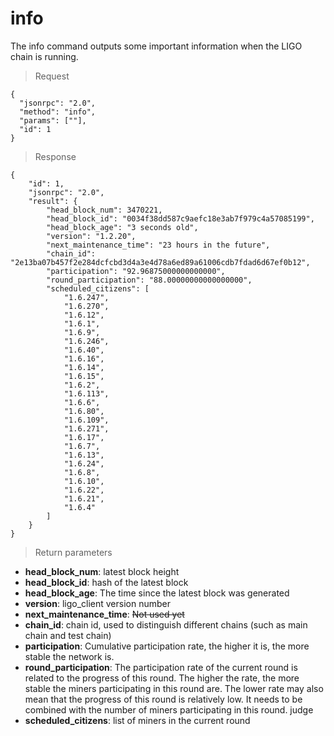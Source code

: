 # info

The info command outputs some important information when the LIGO chain is running.

> Request
```
{
  "jsonrpc": "2.0",
  "method": "info",
  "params": [""],
  "id": 1
}
```
>Response

```
{
    "id": 1,
    "jsonrpc": "2.0",
    "result": {
        "head_block_num": 3470221,
        "head_block_id": "0034f38dd587c9aefc18e3ab7f979c4a57085199",
        "head_block_age": "3 seconds old",
        "version": "1.2.20",
        "next_maintenance_time": "23 hours in the future",
        "chain_id": "2e13ba07b457f2e284dcfcbd3d4a3e4d78a6ed89a61006cdb7fdad6d67ef0b12",
        "participation": "92.96875000000000000",
        "round_participation": "88.00000000000000000",
        "scheduled_citizens": [
            "1.6.247",
            "1.6.270",
            "1.6.12",
            "1.6.1",
            "1.6.9",
            "1.6.246",
            "1.6.40",
            "1.6.16",
            "1.6.14",
            "1.6.15",
            "1.6.2",
            "1.6.113",
            "1.6.6",
            "1.6.80",
            "1.6.109",
            "1.6.271",
            "1.6.17",
            "1.6.7",
            "1.6.13",
            "1.6.24",
            "1.6.8",
            "1.6.10",
            "1.6.22",
            "1.6.21",
            "1.6.4"
        ]
    }
}
```

> Return parameters

- **head_block_num**: latest block height
- **head_block_id**: hash of the latest block
- **head_block_age**: The time since the latest block was generated
- **version**: ligo_client version number
- **next_maintenance_time**: ~~Not used yet~~
- **chain_id**: chain id, used to distinguish different chains (such as main chain and test chain)
- **participation**: Cumulative participation rate, the higher it is, the more stable the network is.
- **round_participation**: The participation rate of the current round is related to the progress of this round. The higher the rate, the more stable the miners participating in this round are. The lower rate may also mean that the progress of this round is relatively low. It needs to be combined with the number of miners participating in this round. judge
- **scheduled_citizens**: list of miners in the current round